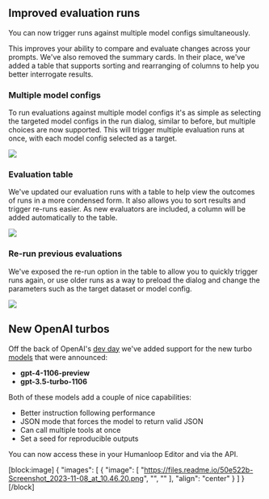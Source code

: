 ## Improved evaluation runs

You can now trigger runs against multiple model configs simultaneously. 

This improves your ability to compare and evaluate changes  across your prompts. We've also removed the summary cards. In their place, we've added a table that supports sorting and rearranging of columns to help you better interrogate results.

### Multiple model configs

To run evaluations against multiple model configs it's as simple as selecting the targeted model configs in the run dialog, similar to before, but multiple choices are now supported. This will trigger multiple evaluation runs at once, with each model config selected as a target.

![](https://files.readme.io/1f99f53-image.png)

### Evaluation table

We've updated our evaluation runs with a table to help view the outcomes of runs in a more condensed form. It also allows you to sort results and trigger re-runs easier. As new evaluators are included, a column will be added automatically to the table. 

![](https://files.readme.io/c75a591-image.png)

### Re-run previous evaluations

We've exposed the re-run option in the table to allow you to quickly trigger runs again, or use older runs as a way to preload the dialog and change the parameters such as the target dataset or model config. 

![](https://files.readme.io/8c2f861-image.png)

## New OpenAI turbos

Off the back of OpenAI's [dev day](https://devday.openai.com/) we've added support for the new turbo [models](https://platform.openai.com/docs/models/gpt-4-and-gpt-4-turbo) that were announced:

- **gpt-4-1106-preview**
- **gpt-3.5-turbo-1106**

Both of these models add a couple of nice capabilities: 

- Better instruction following performance
- JSON mode that forces the model to return valid JSON
- Can call multiple tools at once
- Set a seed for reproducible outputs

You can now access these in your Humanloop Editor and via the API.

[block:image]
{
  "images": [
    {
      "image": [
        "https://files.readme.io/50e522b-Screenshot_2023-11-08_at_10.46.20.png",
        "",
        ""
      ],
      "align": "center"
    }
  ]
}
[/block]
